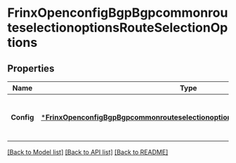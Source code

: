 # FrinxOpenconfigBgpBgpcommonrouteselectionoptionsRouteSelectionOptions

## Properties
Name | Type | Description | Notes
------------ | ------------- | ------------- | -------------
**Config** | [***FrinxOpenconfigBgpBgpcommonrouteselectionoptionsRouteselectionoptionsConfig**](frinx.openconfig.bgp.bgpcommonrouteselectionoptions.routeselectionoptions.Config.md) | Optional[Configuration parameters relating to route selection options] REF:Optional.empty | [optional] [default to null]

[[Back to Model list]](../README.md#documentation-for-models) [[Back to API list]](../README.md#documentation-for-api-endpoints) [[Back to README]](../README.md)


